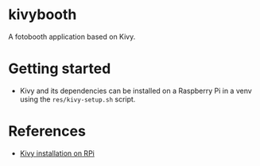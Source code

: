 kivybooth
=========

A fotobooth application based on Kivy.


# Getting started
 * Kivy and its dependencies can be installed on a Raspberry Pi in a venv using the `res/kivy-setup.sh` script.


# References
 * [Kivy installation on RPi](https://kivy.org/doc/stable/installation/installation-rpi.html)
